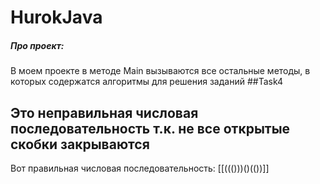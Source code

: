 # HurokJava
##### Про проект:
В моем проекте в методе Main вызываются все остальные методы, в которых содержатся алгоритмы для решения заданий
##Task4
## Это неправильная числовая последовательность т.к. не все открытые скобки закрываются
 Вот правильная числовая последовательность: [[((()))()(())]]


